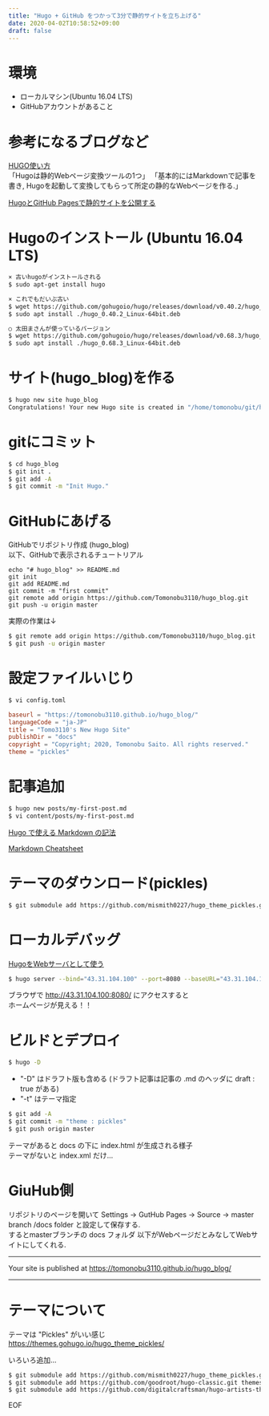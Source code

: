 ```yaml
---
title: "Hugo + GitHub をつかって3分で静的サイトを立ち上げる"
date: 2020-04-02T10:58:52+09:00
draft: false
---
```

# 環境

* ローカルマシン(Ubuntu 16.04 LTS)
* GitHubアカウントがあること

# 参考になるブログなど

[HUGO使い方](https://wiki.browniealice.net/technote/hugo/how_to_use_hugo/)  
「Hugoは静的Webページ変換ツールの1つ」
「基本的にはMarkdownで記事を書き, Hugoを起動して変換してもらって所定の静的なWebページを作る.」

[HugoとGitHub Pagesで静的サイトを公開する](https://qiita.com/satzz/items/e24bd703fc04fb45f7ef)

# Hugoのインストール (Ubuntu 16.04 LTS)

```bash
× 古いhugoがインストールされる
$ sudo apt-get install hugo 
```

```bash
× これでもだいぶ古い
$ wget https://github.com/gohugoio/hugo/releases/download/v0.40.2/hugo_0.40.2_Linux-64bit.deb
$ sudo apt install ./hugo_0.40.2_Linux-64bit.deb
```

```bash
○ 太田まさんが使っているバージョン
$ wget https://github.com/gohugoio/hugo/releases/download/v0.68.3/hugo_0.68.3_Linux-64bit.deb
$ sudo apt install ./hugo_0.68.3_Linux-64bit.deb
```

# サイト(hugo_blog)を作る

```bash
$ hugo new site hugo_blog
Congratulations! Your new Hugo site is created in "/home/tomonobu/git/hugo_blog".
```

# gitにコミット

```bash
$ cd hugo_blog
$ git init .
$ git add -A
$ git commit -m "Init Hugo."
```

# GitHubにあげる

GitHubでリポジトリ作成 (hugo_blog)  
以下、GitHubで表示されるチュートリアル

```none
echo "# hugo_blog" >> README.md  
git init  
git add README.md  
git commit -m "first commit"  
git remote add origin https://github.com/Tomonobu3110/hugo_blog.git  
git push -u origin master  
```

実際の作業は↓

```bash
$ git remote add origin https://github.com/Tomonobu3110/hugo_blog.git
$ git push -u origin master
```

# 設定ファイルいじり

```bash
$ vi config.toml
```

```config.toml
baseurl = "https://tomonobu3110.github.io/hugo_blog/"
languageCode = "ja-JP"
title = "Tomo3110's New Hugo Site"
publishDir = "docs"
copyright = "Copyright; 2020, Tomonobu Saito. All rights reserved."
theme = "pickles"
```

# 記事追加

```bash
$ hugo new posts/my-first-post.md
$ vi content/posts/my-first-post.md
```

[Hugo で使える Markdown の記法](https://k-kaz-git.github.io/post/hugo-markdown/)

[Markdown Cheatsheet](https://github.com/adam-p/markdown-here/wiki/Markdown-Cheatsheet)

# テーマのダウンロード(pickles)

```bash
$ git submodule add https://github.com/mismith0227/hugo_theme_pickles.git themes/pickles
```

# ローカルデバッグ

[HugoをWebサーバとして使う](https://wave.hatenablog.com/entry/2016/05/12/074500)

```bash
$ hugo server --bind="43.31.104.100" --port=8080 --baseURL="43.31.104.100"
```

ブラウザで http://43.31.104.100:8080/ にアクセスすると  
ホームページが見える！！

# ビルドとデプロイ

```bash
$ hugo -D
```

* "-D" はドラフト版も含める (ドラフト記事は記事の .md のヘッダに draft : true がある)
* "-t" はテーマ指定

```bash
$ git add -A
$ git commit -m "theme : pickles"
$ git push origin master
```

テーマがあると docs の下に index.html が生成される様子  
テーマがないと index.xml だけ...

# GiuHub側

リポジトリのページを開いて Settings -> GutHub Pages -> Source -> master branch /docs folder と設定して保存する.  
するとmasterブランチの docs フォルダ 以下がWebページだとみなしてWebサイトにしてくれる.

-----

Your site is published at https://tomonobu3110.github.io/hugo_blog/

-----

# テーマについて

テーマは "Pickles" がいい感じ  
https://themes.gohugo.io/hugo_theme_pickles/

いろいろ追加...

```bash
$ git submodule add https://github.com/mismith0227/hugo_theme_pickles.git themes/pickles
$ git submodule add https://github.com/goodroot/hugo-classic.git themes/hugo-classic
$ git submodule add https://github.com/digitalcraftsman/hugo-artists-theme themes/hugo-artists-theme
```

EOF

